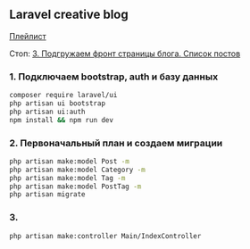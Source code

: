 ## Laravel creative blog  

[Плейлист](https://www.youtube.com/watch?v=UqlVcp21X7c&list=PLd2_Os8Cj3t8StX6GztbdMIUXmgPuingB&index=1)

Стоп: [3. Подгружаем фронт страницы блога. Список постов](https://www.youtube.com/watch?v=ShuXAn2FAxw&list=PLd2_Os8Cj3t8StX6GztbdMIUXmgPuingB&index=4)

### 1. Подключаем bootstrap, auth и базу данных  
```sh  
composer require laravel/ui  
php artisan ui bootstrap  
php artisan ui:auth  
npm install && npm run dev  
```  

### 2. Первоначальный план и создаем миграции  
```sh  
php artisan make:model Post -m  
php artisan make:model Category -m  
php artisan make:model Tag -m  
php artisan make:model PostTag -m  
php artisan migrate  
```  

### 3.  
```sh  
php artisan make:controller Main/IndexController  
```  